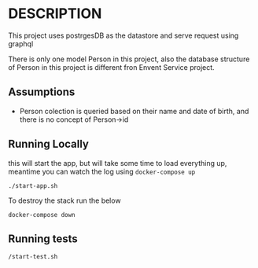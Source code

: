 # DESCRIPTION

This project uses postrgesDB as the datastore and serve request using graphql

There is only one model Person in this project, also the database structure of Person in this project is different fron Envent Service project.


## Assumptions

* Person colection is queried based on their name and date of birth, and there is no concept of Person->id


## Running Locally

this will start the app, but will take some time to load everything up, meantime you can watch the log using `docker-compose up`

```
./start-app.sh
```

To destroy the stack run the below
```
docker-compose down
```

## Running tests

```
/start-test.sh
```